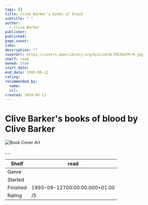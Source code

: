 ```yaml
---
tags: []
title: Clive Barker's books of blood
subtitle: " "
author:
  - Clive Barker
publisher:
published:
page_count:
isbn:
description: ""
coverUrl: https://covers.openlibrary.org/b/olid/OL7863947M-M.jpg
shelf: read
owned: true
start_date:
end_date: 1993-09-12
rating:
recommended_by:
  name:
  url:
created: 2024-09-13
---
```


# Clive Barker's books of blood by Clive Barker

![Book Cover Art](https://covers.openlibrary.org/b/olid/OL7863947M-M.jpg)

_ _

| Shelf | read |
| --- | --- |
| Genre |  |
| Started |  |
| Finished | 1993-09-12T00:00:00.000+01:00 |
| Rating | /5 |
